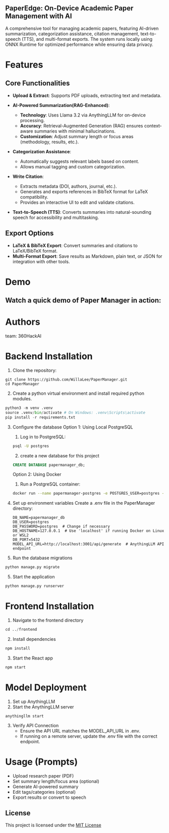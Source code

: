 ## PaperEdge: On-Device Academic Paper Management with AI

A comprehensive tool for managing academic papers, featuring AI-driven summarization, categorization assistance, citation management, text-to-speech (TTS), and multi-format exports. The system runs locally using ONNX Runtime for optimized performance while ensuring data privacy.

# Features

## Core Functionalities

- **Upload & Extract**: Supports PDF uploads, extracting text and metadata.

- **AI-Powered Summarization(RAG-Enhanced)**: 
  - **Technology**: Uses Llama 3.2 via AnythingLLM for on-device processing.  
  - **Accuracy**: Retrieval-Augmented Generation (RAG) ensures context-aware summaries with minimal hallucinations.  
  - **Customization**: Adjust summary length or focus areas (methodology, results, etc.).

- **Categorization Assistance**:  
  - Automatically suggests relevant labels based on content.  
  - Allows manual tagging and custom categorization.

- **Write Citation**:  
  - Extracts metadata (DOI, authors, journal, etc.).  
  - Generates and exports references in BibTeX format for LaTeX compatibility.  
  - Provides an interactive UI to edit and validate citations.

- **Text-to-Speech (TTS)**: Converts summaries into natural-sounding speech for accessibility and multitasking.

## Export Options

- **LaTeX & BibTeX Export**: Convert summaries and citations to LaTeX/BibTeX format.
- **Multi-Format Export**: Save results as Markdown, plain text, or JSON for integration with other tools.

# Demo
## Watch a quick demo of Paper Manager in action:


# Authors
team: 360HackAI

# Backend Installation

1. Clone the repository:

```
git clone https://github.com/WillaLee/PaperManager.git
cd PaperManager
```

2. Create a python virtual environment and install required python modules.

```python
python3 -m venv .venv
source .venv/bin/activate # On Windows: .venv\Scripts\activate
pip install -r requirements.txt
```

3. Configure the database
    Option 1: Using Local PostgreSQL
    1. Log in to PostgreSQL:
    ```bash
    psql -U postgres
    ```
    2. create a new database for this project
    ```sql
    CREATE DATABASE papermanager_db;
    ```
    Option 2: Using Docker
    1. Run a PostgreSQL container:
    ```bash
    docker run --name papermanager-postgres -e POSTGRES_USER=postgres -e POSTGRES_PASSWORD=postgres -e POSTGRES_DB=papermanager_db -p 5432:5432 -d postgres:latest
    ```
4.  Set up environment variables
    Create a .env file in the PaperManager directory:
    ```
    DB_NAME=papermanager_db
    DB_USER=postgres
    DB_PASSWORD=postgres  # Change if necessary
    DB_HOSTNAME=127.0.0.1  # Use 'localhost' if running Docker on Linux or WSL2
    DB_PORT=5432
    MODEL_API_URL=http://localhost:3001/api/generate  # AnythingLLM API endpoint
    ```

5. Run the database migrations

```python
python manage.py migrate
```

5. Start the application

```python
python manage.py runserver
```
# Frontend Installation

1. Navigate to the frontend directory

```python
cd ../frontend
```

2. Install dependencies
```python
npm install
```

3. Start the React app
```python
npm start
```

# Model Deployment
1. Set up AnythingLLM
2. Start the AnythingLLM server
```
anythingllm start
```
3. Verify API Connection
   - Ensure the API URL matches the MODEL_API_URL in .env.
   - If running on a remote server, update the .env file with the correct endpoint.

# Usage (Prompts) 
- Upload research paper (PDF)
- Set summary length/focus area (optional)
- Generate AI-powered summary
- Edit tags/categories (optional)
- Export results or convert to speech

## License
This project is licensed under the [MIT License](LICENSE.md)